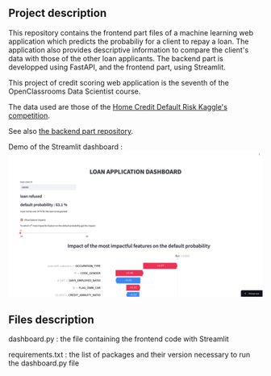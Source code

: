 ##  Project description

This repository contains the frontend part files of a machine learning web application which predicts the probabiliy for a client to repay a loan. The application also provides descriptive information to compare the client's data with those of the other loan applicants. The backend part is developped using FastAPI, and the frontend part, using Streamlit.

This project of credit scoring web application is the seventh of the OpenClassrooms Data Scientist course. 

The data used are those of the [Home Credit Default Risk Kaggle's competition](https://www.kaggle.com/c/home-credit-default-risk/data).

See also [the backend part repository](https://github.com/antoineminier/Credit_scoring_backend).


Demo of the Streamlit dashboard :
[<img src="https://raw.githubusercontent.com/antoineminier/Credit_scoring_frontend/main/screenshot_dashboard.png">](https://github.com/antoineminier/Credit_scoring_frontend/assets/143601336/e4bc78d6-dfe7-4642-ab4c-3739dc378f36)




## Files description

dashboard.py : the file containing the frontend code with Streamlit

requirements.txt : the list of packages and their version necessary to run the dashboard.py file
